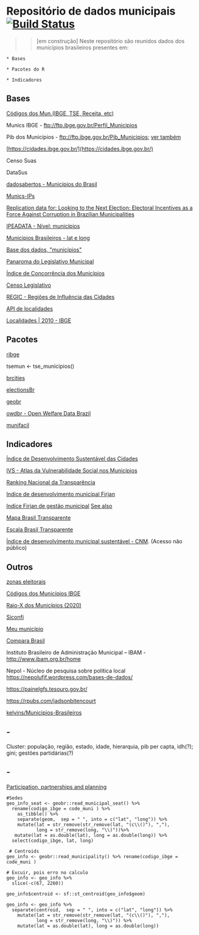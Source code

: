 # Repositório de dados municipais [![Build Status](https://travis-ci.org/simkimsia/UtilityBehaviors.png)](https://travis-ci.org/simkimsia/UtilityBehaviors)

>> [em construção] Neste repositório são reunidos dados dos municípios brasileiros presentes em:

    * Bases

    * Pacotes do R

    * Indicadores

## Bases

[Códigos dos Mun.(IBGE, TSE, Receita, etc)](http://basedosdados.org/dataset/diretorio-municipios-brasileiros/resource/c1deb363-ffba-4b1e-95dc-c5e08311852e)

Munics IBGE - ftp://ftp.ibge.gov.br/Perfil_Municipios

Pib dos Municípios - ftp://ftp.ibge.gov.br/Pib_Municipios; [ver também](https://www.ibge.gov.br/apps/pibmunic/) 

[https://cidades.ibge.gov.br/](https://cidades.ibge.gov.br/)

Censo Suas

DataSus

[dadosabertos - Municípios do Brasil](https://dadosabertos.social/t/municipios-do-brasil/331)

[Munics-IPs](https://github.com/ronycoelho/Bases-Munics-IPs-e-Estadics-IPs)

[Replication data for: Looking to the Next Election: Electoral Incentives as a Force Against Corruption in Brazilian Municipalities](https://dataverse.harvard.edu/dataset.xhtml?persistentId=doi:10.7910/DVN/Q4KZFQ)

[IPEADATA - Nível: municípios](http://www.ipeadata.gov.br/Default.aspx)

[Municipios Brasileiros - lat e long](https://github.com/kelvins/Municipios-Brasileiros)

[Base dos dados, "municípios"](https://basedosdados.org/dataset/?q=munic%C3%ADpios)

[Panaroma do Legislativo Municipal](https://www.senado.leg.br/institucional/datasenado/panorama/#/)

[Índice de Concorrência dos Municípios](https://produto.patri.com.br/others/disparo/preview/138425/5/YWxs)

[Censo Legislativo](https://basedosdados.org/dataset/censo-legislativo)

[REGIC - Regiões de Influência das Cidades](https://www.ibge.gov.br/geociencias/cartas-e-mapas/redes-geograficas/15798-regioes-de-influencia-das-cidades.html?=&t=o-que-e)

[API de localidades](https://servicodados.ibge.gov.br/api/docs/localidades#api-_)

[Localidades | 2010 - IBGE](https://www.ibge.gov.br/geociencias/organizacao-do-territorio/estrutura-territorial/27385-localidades.html?edicao=27386&t=o-que-e)

## Pacotes

[ribge](https://github.com/tbrugz/ribge)

tsemun <- tse_municipios()

[brcities](https://github.com/abjur/brcities)

[electionsBr](http://electionsbr.com/)

[geobr](https://cran.r-project.org/web/packages/geobr/vignettes/intro_to_geobr.html)

[owdbr - Open Welfare Data Brazil](https://cran.r-project.org/web/packages/owdbr/owdbr.pdf)

[munifacil](https://github.com/curso-r/munifacil)


## Indicadores
[Índice de Desenvolvimento Sustentável das Cidades](https://idsc-br.sdgindex.org/)

[IVS - Atlas da Vulnerabilidade Social nos Municípios](http://ivs.ipea.gov.br/index.php/pt/planilha) 

[Ranking Nacional da Transparência](http://combateacorrupcao.mpf.mp.br/ranking)

[Indíce de desenvolvimento municipal Firjan](https://www.firjan.com.br/ifdm/)

[Indíce Firjan de gestão municipal](https://www.firjan.com.br/ifgf/downloads/download-ifgf-indice-firjan-de-gestao-fiscal.htm) [See also](https://www.bbc.com/portuguese/brasil-54669538?at_custom1=%5Bpost+type%5D&at_campaign=64&at_custom3=BBC+Brasil&at_medium=custom7&at_custom2=facebook_page&at_custom4=E75DF42A-228C-11EB-B49F-116F96E8478F&fbclid=IwAR3LtC9aGRIAzveqiCMO9A-huVc6GgMwrrsBQa-GCLd4GNckQBps8mwGsMQ)

[Mapa Brasil Transparente](https://mbt.cgu.gov.br/publico/home)

[Escala Brasil Transparente](https://relatorios.cgu.gov.br/Visualizador.aspx?id_relatorio=23)

[Índice de desenvolvimento municipal sustentável - CNM](https://www.cnm.org.br/municipios/idms). (Acesso não público)

## Outros

[zonas eleitorais](https://github.com/mapaslivres/zonas-eleitorais)

[Códigos dos Municípios IBGE](https://www.ibge.gov.br/explica/codigos-dos-municipios.php?fbclid=IwAR0fQq6r3RxHH88QFgJhkR6hCAc7TAx-a5RCL1xi703swS1M-hldaxJhyVc)

[Raio-X dos Municípios (2020)](https://raioxdosmunicipios.insper.edu.br/)

[Siconfi](https://siconfi.tesouro.gov.br/siconfi/index.jsf)

[Meu município](https://meumunicipio.org.br/)

[Compara Brasil](http://comparabrasil.com/)


Instituto Brasileiro de Administração Municipal – IBAM - http://www.ibam.org.br/home

Nepol - Núcleo de pesquisa sobre política local https://nepolufjf.wordpress.com/bases-de-dados/

https://painelgfs.tesouro.gov.br/

https://rpubs.com/jadsonbitencourt

[kelvins/Municipios-Brasileiros](https://github.com/kelvins/Municipios-Brasileiros/blob/main/csv/municipios.csv)

## -
Cluster: população, região, estado, idade, hierarquia, pib per capta, idh(?); gini; gestões partidárias(?)


## - 
[Participation, partnerships and planning](https://ronycoelho.github.io/ippc/capacities_englishversion.html)


```
#Sedes
geo_info_seat <- geobr::read_municipal_seat() %>% 
  rename(codigo_ibge = code_muni ) %>% 
    as_tibble() %>% 
    separate(geom,  sep = " ", into = c("lat", "long")) %>% 
    mutate(lat = str_remove(str_remove(lat, "(c\\()"), ","),
           long = str_remove(long, "\\)"))%>%
   mutate(lat = as.double(lat), long = as.double(long)) %>% 
  select(codigo_ibge, lat, long)
  
 # Centroids
geo_info <- geobr::read_municipality() %>% rename(codigo_ibge = code_muni )

# Excuir, pois erro no calculo
geo_info <- geo_info %>% 
  slice(-c(67, 2260))

geo_info$centroid <- sf::st_centroid(geo_info$geom)

geo_info <- geo_info %>% 
  separate(centroid,  sep = " ", into = c("lat", "long")) %>% 
    mutate(lat = str_remove(str_remove(lat, "(c\\()"), ","),
           long = str_remove(long, "\\)")) %>% 
    mutate(lat = as.double(lat), long = as.double(long))
```

